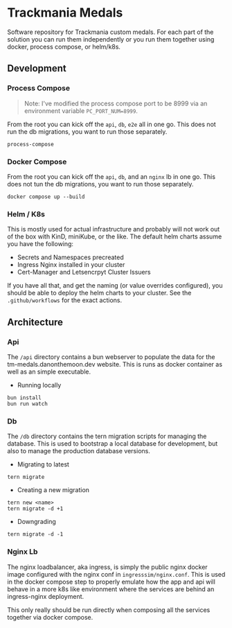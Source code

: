 # Trackmania Medals

Software repository for Trackmania custom medals. For each part of the solution you can run them independently or you run them together using docker, process compose, or helm/k8s.

## Development

### Process Compose

> Note: I've modified the process compose port to be 8999 via an environment variable `PC_PORT_NUM=8999`.

From the root you can kick off the `api`, `db`, `e2e` all in one go. This does not run the db migrations, you want to run those separately.

```
process-compose
```

### Docker Compose

From the root you can kick off the `api`, `db`, and an `nginx` lb in one go. This does not tun the db migrations, you want to run those separately.

```
docker compose up --build
```

### Helm / K8s

This is mostly used for actual infrastructure and probably will not work out of the box with KinD, miniKube, or the like. The default helm charts assume you have the following:

- Secrets and Namespaces precreated
- Ingress Nginx installed in your cluster
- Cert-Manager and Letsencrpyt Cluster Issuers

If you have all that, and get the naming (or value overrides configured), you should be able to deploy the helm charts to your cluster. See the `.github/workflows` for the exact actions.

## Architecture

### Api

The `/api` directory contains a bun webserver to populate the data for the tm-medals.danonthemoon.dev website. This is runs as docker container as well as an simple executable.

- Running locally

```
bun install
bun run watch
```

### Db

The `/db` directory contains the tern migration scripts for managing the database. This is used to bootstrap a local database for development, but also to manage the production database versions.

- Migrating to latest

```
tern migrate
```

- Creating a new migration

```
tern new <name>
tern migrate -d +1
```

- Downgrading

```
tern migrate -d -1
```

### Nginx Lb

The nginx loadbalancer, aka ingress, is simply the public nginx docker image configured with the nginx conf in `ingresssim/nginx.conf`. This is used in the docker compose step to properly emulate how the app and api will behave in a more k8s like environment where the services are behind an ingress-nginx deployment.

This only really should be run directly when composing all the services together via docker compose.
